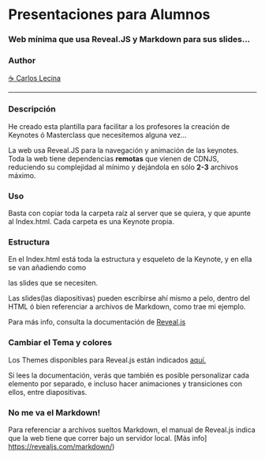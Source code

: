 # Presentaciones para Alumnos

### Web mínima que usa Reveal.JS y Markdown para sus slides...

### Author
[☕ Carlos Lecina](https://ko-fi.com/carloslecina)

------

### Descripción

He creado esta plantilla para facilitar a los profesores la creación de Keynotes ó Masterclass que necesitemos alguna vez...

La web usa Reveal.JS para la navegación y animación de las keynotes.
Toda la web tiene dependencias **remotas** que vienen de CDNJS, reduciendo su complejidad al mínimo y dejándola en sólo **2-3** archivos máximo. 


### Uso

Basta con copiar toda la carpeta raíz al server que se quiera, y que apunte al Index.html. Cada carpeta es una Keynote propia.


### Estructura

En el Index.html está toda la estructura y esqueleto de la Keynote, y en ella se van añadiendo como <section> las slides que se necesiten.

Las slides(las diapositivas) pueden escribirse ahí mismo a pelo, dentro del HTML ó bien referenciar a archivos de Markdown, como trae mi ejemplo.

Para más info, consulta la documentación de [Reveal.js](https://revealjs.com/vertical-slides/)


### Cambiar el Tema y colores

Los Themes disponibles para Reveal.js están indicados [aquí.](https://revealjs.com/themes/)

Si lees la documentación, verás que también es posible personalizar cada elemento por separado, e incluso hacer animaciones y transiciones con ellos, entre diapositivas.


### No me va el Markdown!

Para referenciar a archivos sueltos Markdown, el manual de Reveal.js indica que la web tiene que correr bajo un servidor local. [Más info] https://revealjs.com/markdown/)

